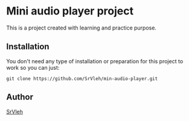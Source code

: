 # Mini audio player project

This is a project created with learning and practice purpose.

## Installation

You don't need any type of installation or preparation for this project to work so you can just:

```
git clone https://github.com/SrVleh/min-audio-player.git
```

## Author

[SrVleh](https://github.com/SrVleh)